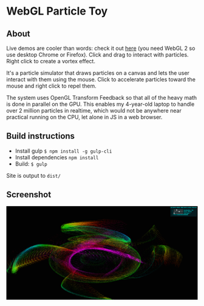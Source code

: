 # WebGL Particle Toy

## About

Live demos are cooler than words: check it out [here](https://jherman3.github.io/webgl-particle-toy/) (you need WebGL 2 so use desktop Chrome or Firefox).
Click and drag to interact with particles. Right click to create a vortex effect.

It's a particle simulator that draws particles on a canvas and lets the user interact
with them using the mouse. Click to accelerate particles toward the mouse and right click to repel them.

The system uses OpenGL Transform Feedback so that all of the heavy math
is done in parallel on the GPU. This enables my 4-year-old laptop to handle over 2
million particles in realtime, which would not be anywhere near practical running on
the CPU, let alone in JS in a web browser.


## Build instructions
* Install gulp `$ npm install -g gulp-cli`
* Install dependencies `npm install`
* Build: `$ gulp`

Site is output to `dist/`

## Screenshot
![screenshot](screenshot.png)
